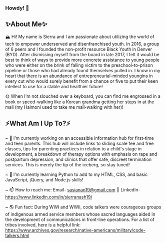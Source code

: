### Howdy! 🤠

## ✨About Me✨ 

🏔️ Hi! My name is Sierra and I am passionate about utilizing the world of tech to empower underserved and disenfranchised youth. In 2016, a group of 6 peers and I founded the non-profit resource Black Youth in Denver (BYD). After dismissing myself from the board in late 2017, I felt it would be best to think of ways to provide more concrete assistance to young people who were either on the brink of falling victim to the preschool-to-prison pipeline or those who had already found themselves pulled in. I know in my heart that there is an abundance of entrepreneurial-minded youngins in every cut who would surely benefit from a chance or five to put their keen intellect to use for a stable and healthier future!

🌞 When I'm not slouched over a keyboard, you can find me engrossed in a book or speed-walking like a Korean grandma getting her steps in at the mall (my Halmoni used to take me mall-walking with her)! 


## ⚡What Am I Up To?⚡

~ 🎨 I’m currently working on an accessible information hub for first-time and teen parents. This hub will include links to sliding scale fee and free classes, tips for parenting practices in relation to a child's stage in development, a breakdown of therapy options with emphasis on rape and postpartum depression, and clinics that offer safe, discreet termination services. This is merely the tip of the iceberg, so stay tuned!

~ 🌱 I’m currently learning Python to add to my HTML, CSS, and basic JavaScript, jQuery, and Node.js skills!

~ 📫 How to reach me: Email- sasianan19@gmail.com || LinkedIn- https://www.linkedin.com/in/sierranash19/

~ 🌎 Fun fact: During WWI and WWII, code talkers were courageous groups of indigenous armed service members whose sacred languages aided in the development of communications in front-line operations. For a list of tribes involved, here is a helpful link: https://www.archives.gov/research/native-americans/military/code-talkers.html 
